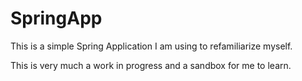 # SpringApp
This is a simple Spring Application I am using to refamiliarize myself. 

This is very much a work in progress and a sandbox for me to learn.
